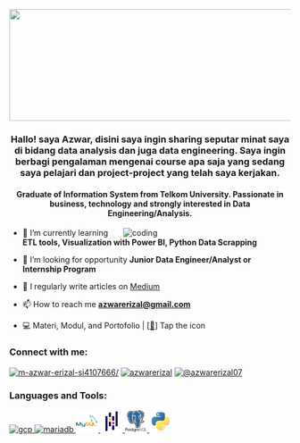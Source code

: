 <img align="center" src="https://media.giphy.com/media/vISmwpBJUNYzukTnVx/giphy.gif" width="900" height="200">


<h3 align="center">Hallo! saya Azwar, disini saya ingin sharing seputar minat saya di bidang data analysis dan juga data engineering. Saya ingin berbagi pengalaman mengenai course apa saja yang sedang saya pelajari dan project-project yang telah saya kerjakan.</h3>
<h4 align="center">Graduate of Information System from Telkom University. Passionate in business, technology and strongly interested in Data Engineering/Analysis.</h4>

<img align="right" alt="coding" width="300" src="https://media1.giphy.com/media/qgQUggAC3Pfv687qPC/giphy.gif?cid=790b76115899c23ede3dd147e6f1796a6565fad8623ac17b&rid=giphy.gif&ct=g">


- 🌱 I’m currently learning **ETL tools, Visualization with Power BI, Python Data Scrapping**

- 🤝 I’m looking for opportunity **Junior Data Engineer/Analyst or Internship Program**

- 📝 I regularly write articles on [Medium](https://medium.com/@azwarerizal07)

- 📫 How to reach me **azwarerizal@gmail.com**
- 💻 Materi, Modul, and Portofolio | [[💾](https://github.com/azwarerizal/own-project)] Tap the icon
  



<h3 align="left">Connect with me:</h3>
<p align="left">
<a href="https://linkedin.com/in/m-azwar-erizal-si4107666/" target="blank"><img align="center" src="https://raw.githubusercontent.com/rahuldkjain/github-profile-readme-generator/master/src/images/icons/Social/linked-in-alt.svg" alt="m-azwar-erizal-si4107666/" height="30" width="40" /></a>
<a href="https://instagram.com/azwarerizal" target="blank"><img align="center" src="https://raw.githubusercontent.com/rahuldkjain/github-profile-readme-generator/master/src/images/icons/Social/instagram.svg" alt="azwarerizal" height="30" width="40" /></a>
<a href="https://medium.com/@azwarerizal07" target="blank"><img align="center" src="https://raw.githubusercontent.com/rahuldkjain/github-profile-readme-generator/master/src/images/icons/Social/medium.svg" alt="@azwarerizal07" height="30" width="40" /></a>
</p>

<h3 align="left">Languages and Tools:</h3>
<p align="left"> <a href="https://cloud.google.com" target="_blank" rel="noreferrer"> <img src="https://www.vectorlogo.zone/logos/google_cloud/google_cloud-icon.svg" alt="gcp" width="40" height="40"/> </a> <a href="https://mariadb.org/" target="_blank" rel="noreferrer"> <img src="https://www.vectorlogo.zone/logos/mariadb/mariadb-icon.svg" alt="mariadb" width="40" height="40"/> </a> <a href="https://www.mysql.com/" target="_blank" rel="noreferrer"> <img src="https://raw.githubusercontent.com/devicons/devicon/master/icons/mysql/mysql-original-wordmark.svg" alt="mysql" width="40" height="40"/> </a> <a href="https://pandas.pydata.org/" target="_blank" rel="noreferrer"> <img src="https://raw.githubusercontent.com/devicons/devicon/2ae2a900d2f041da66e950e4d48052658d850630/icons/pandas/pandas-original.svg" alt="pandas" width="40" height="40"/> </a> <a href="https://www.postgresql.org" target="_blank" rel="noreferrer"> <img src="https://raw.githubusercontent.com/devicons/devicon/master/icons/postgresql/postgresql-original-wordmark.svg" alt="postgresql" width="40" height="40"/> </a> <a href="https://www.python.org" target="_blank" rel="noreferrer"> <img src="https://raw.githubusercontent.com/devicons/devicon/master/icons/python/python-original.svg" alt="python" width="40" height="40"/> </a> </p>
